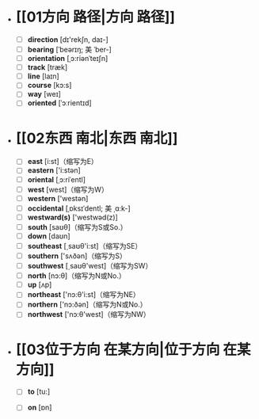 - # [[01方向 路径|方向 路径]]
	- [ ] <span class="vocabulary">**direction**</span> [dɪ'rekʃn, daɪ-]
	- [ ] <span class="vocabulary">**bearing**</span> [ˈbeərɪŋ; 美 ˈber-]
	- [ ] <span class="vocabulary">**orientation**</span> [ˌɔ:riənˈteɪʃn]
	- [ ] <span class="vocabulary">**track**</span> [træk]
	- [ ] <span class="vocabulary">**line**</span> [laɪn]
	- [ ] <span class="vocabulary">**course**</span> [kɔ:s]
	- [ ] <span class="vocabulary">**way**</span> [weɪ]
	- [ ] <span class="vocabulary">**oriented**</span> [ˈɔːrientɪd]
- # [[02东西 南北|东西 南北]]
	- [ ] <span class="vocabulary">**east**</span> [i:st]（缩写为E）
	- [ ] <span class="vocabulary">**eastern**</span> ['i:stən]
	- [ ] <span class="vocabulary">**oriental**</span> [ˌɔ:riˈentl]
	- [ ] <span class="vocabulary">**west**</span> [west]（缩写为W）
	- [ ] <span class="vocabulary">**western**</span> ['westən]
	- [ ] <span class="vocabulary">**occidental**</span> [ˌɒksɪˈdentl; 美 ˌɑ:k-]
	- [ ] <span class="vocabulary">**westward(s)**</span> ['westwəd(z)]
	- [ ] <span class="vocabulary">**south**</span> [saʊθ]（缩写为S或So.）
	- [ ] <span class="vocabulary">**down**</span> [daʊn]
	- [ ] <span class="vocabulary">**southeast**</span> [͵saʊθ'i:st]（缩写为SE）
	- [ ] <span class="vocabulary">**southern**</span> ['sʌðən]（缩写为S）
	- [ ] <span class="vocabulary">**southwest**</span> [͵saʊθ'west]（缩写为SW）
	- [ ] <span class="vocabulary">**north**</span> [nɔ:θ]（缩写为N或No.）
	- [ ] <span class="vocabulary">**up**</span> [ʌp]
	- [ ] <span class="vocabulary">**northeast**</span> ['nɔ:θ'i:st]（缩写为NE）
	- [ ] <span class="vocabulary">**northern**</span> ['nɔ:ðən]（缩写为N或No.）
	- [ ] <span class="vocabulary">**northwest**</span> ['nɔ:θ'west]（缩写为NW）
- # [[03位于方向 在某方向|位于方向 在某方向]]
	- [ ] <span class="vocabulary">**to**</span> [tu:]
	- [ ] <span class="vocabulary">**on**</span> [ɒn]



